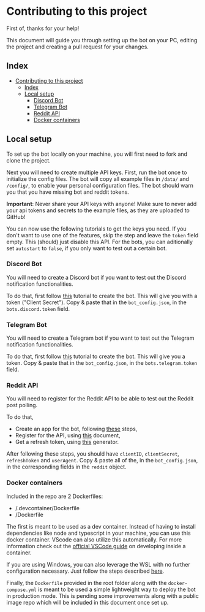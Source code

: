 # Contributing to this project

First of, thanks for your help!

This document will guide you through setting up the bot on your PC, editing the project and creating a pull request for your changes.

## Index

- [Contributing to this project](#contributing-to-this-project)
  - [Index](#index)
  - [Local setup](#local-setup)
    - [Discord Bot](#discord-bot)
    - [Telegram Bot](#telegram-bot)
    - [Reddit API](#reddit-api)
    - [Docker containers](#docker-containers)

## Local setup

To set up the bot locally on your machine, you will first need to fork and clone the project.

Next you will need to create multiple API keys. First, run the bot once to initialize the config files. The bot will copy all example files in `/data/` and `/config/`, to enable your personal configuration files.
The bot should warn you that you have missing bot and reddit tokens.

**Important**: Never share your API keys with anyone! Make sure to never add your api tokens and secrets to the example files, as they are uploaded to GitHub!

You can now use the following tutorials to get the keys you need. If you don't want to use one of the features, skip the step and leave the `token` field empty. This (should) just disable this API. For the bots, you can aditionally set `autostart` to `false`, if you only want to test out a certain bot.

### Discord Bot

You will need to create a Discord bot if you want to test out the Discord notification functionalities.

To do that, first follow [this](https://discordpy.readthedocs.io/en/rewrite/discord.html) tutorial to create the bot. This will give you with a token ("Client Secret"). Copy & paste that in the `bot_config.json`, in the `bots.discord.token` field.

### Telegram Bot

You will need to create a Telegram bot if you want to test out the Telegram notification functionalities.

To do that, first follow [this](https://core.telegram.org/bots#3-how-do-i-create-a-bot) tutorial to create the bot. This will give you a token. Copy & paste that in the `bot_config.json`, in the `bots.telegram.token` field.

### Reddit API

You will need to register for the Reddit API to be able to test out the Reddit post polling.

To do that,

- Create an app for the bot, following [these](https://github.com/reddit-archive/reddit/wiki/OAuth2#getting-started) steps,
- Register for the API, using [this](https://docs.google.com/forms/d/e/1FAIpQLSezNdDNK1-P8mspSbmtC2r86Ee9ZRbC66u929cG2GX0T9UMyw/viewform) document,
- Get a refresh token, using [this](https://not-an-aardvark.github.io/reddit-oauth-helper/) generator.

After following these steps, you should have `clientID`, `clientSecret`, `refreshToken` and `userAgent`. Copy & paste all of the, in the `bot_config.json`, in the corresponding fields in the `reddit` object.

### Docker containers

Included in the repo are 2 Dockerfiles:

- /.devcontainer/Dockerfile
- /Dockerfile

The first is meant to be used as a dev container. Instead of having to install dependencies like node and typescript in your machine, you can use this docker container. VScode can also utilize this automatically. For more information check out the [official VSCode guide](https://code.visualstudio.com/docs/remote/containers) on developing inside a container.

If you are using Windows, you can also leverage the WSL with no further configuration necessary. Just follow the steps described [here](https://code.visualstudio.com/docs/remote/wsl).

Finally, the `Dockerfile` provided in the root folder along with the `docker-compose.yml` is meant to be used a simple lightweight way to deploy the bot in production mode. This is pending some improvements along with a public image repo which will be included in this document once set up.
